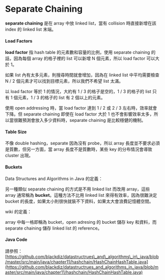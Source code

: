 # Separate Chaining

**separate chaining** 是在 array 中放 linked list，當有 collision 時直接新增在該 index 的 linked list 末端。

#### Load Factors

**load factor** 指 hash table 的元素數和容量的比例，使用 separate chaining 的話，因為每個 array 的格子裡的 list 可以新增 N 個元素，所以 load factor 可以大於 1。

如果 list 內有太多元素，則搜尋時間就會增加，因為在 linked list 中平均需要檢查 N / 2 個元素才可以找到目標元素，所以我們不希望 list 太滿。

以 load factor 等於 1 的情況，大約有 1 / 3 的格子是空的，1 / 3 的格子的 list 只有 1 個元素，1 / 3 的格子的 list 有 2 個以上的元素。

使用 open addressing 時，當 load factor 達到 1 / 2 或 2 / 3 左右時，效率就會下降。但 separate chaining 即使在 load factor 大於 1 也不會影響效率太多，所以當很難預測會放入多少資料時，separate chaining 是比較穩健的機制。

#### Table Size

不像 double hashing，separate 因為沒有 probe，所以 array 長度並不要求必須是質數，但另一方面，當 array 長度不是質數時，某些 key 的分布情況會導致 cluster 出現。

#### Buckets

Data Structures and Algorithms in Java 的定義：

另一種類似 separate chaining 的方式是不用 linked list 而改用 array，這些 array 通常稱為 **bucket**。這種方法不比用 linked list 來得有效率，因為很難決定 bucket 的長度，如果太小則很快就裝不下資料，如果太大會浪費記憶體空間。

wiki 的定義：

array 中每一格即稱為 bucket，open adresing 的 bucket 儲存 key 和資料，而 separate chaining 儲存 linked list  的 reference。

#### Java Code

請參照：[https://github.com/blackdiz/datastructrues\_and\_algorithms\_in\_java/blob/master/src/main/java/chapter11/hashchain/HashChainHashTable.java](https://github.com/blackdiz/datastructrues_and_algorithms_in_java/blob/master/src/main/java/chapter11/hashchain/HashChainHashTable.java)

